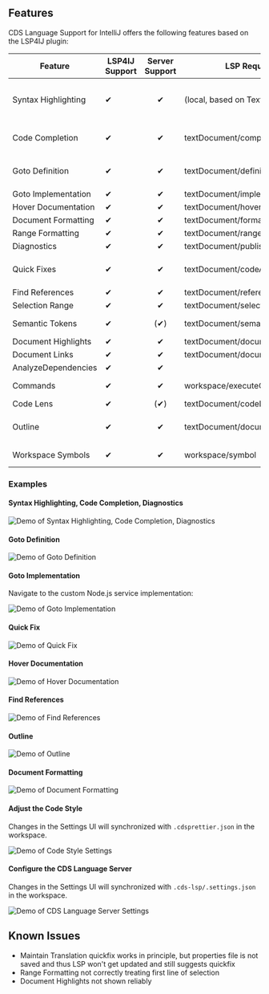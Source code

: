 ## Features

CDS Language Support for IntelliJ offers the following features based on the LSP4IJ plugin:

| Feature             | LSP4IJ Support | Server Support | LSP Request                      | Remarks                                                                                        | Tested Working                |
| ------------------- | -------------- | :------------: | -------------------------------- | ---------------------------------------------------------------------------------------------- | ----------------------------- |
| Syntax Highlighting | ✔              |       ✔        | (local, based on TextMate)       | TM Bundle is automatically registered on plugin installation (and disabled on uninstallation). | ✓                             |
| Code Completion     | ✔              |       ✔        | textDocument/completion          | Completing with global identifiers supported with completionItem/resolve                       | ✓ local, global identifiers   |
| Goto Definition     | ✔              |       ✔        | textDocument/definition          |                                                                                                | ✓ *Go declaration or usages*  |
| Goto Implementation | ✔              |       ✔        | textDocument/implementation      |                                                                                                | ✓                             |
| Hover Documentation | ✔              |       ✔        | textDocument/hover               |                                                                                                | ✓                             |
| Document Formatting | ✔              |       ✔        | textDocument/formatting          |                                                                                                | ✓                             |
| Range Formatting    | ✔              |       ✔        | textDocument/rangeFormatting     | Format selected text ranges                                                                    | ✓                             |
| Diagnostics         | ✔              |       ✔        | textDocument/publishDiagnostics  | Problems (errors, warnings).                                                                   | ✓                             |
| Quick Fixes         | ✔              |       ✔        | textDocument/codeAction          | Only for Diagnostics, no Intention Actions provided by server yet                              | ✓                             |
| Find References     | ✔              |       ✔        | textDocument/references          |                                                                                                | ✓                             |
| Selection Range     | ✔              |       ✔        | textDocument/selectionRange      | Smart selection expansion                                                                      | ❌                            |
| Semantic Tokens     | ✔              |      (✔)       | textDocument/semanticTokens/full | Server supports only textDocument/semanticTokens                                               | n/a                           |
| Document Highlights | ✔              |       ✔        | textDocument/documentHighlight   |                                                                                                | ✓                             |
| Document Links      | ✔              |       ✔        | textDocument/documentLink        |                                                                                                | ✓                             |
| AnalyzeDependencies | ✔              |       ✔        |                                  | Statistics for imported path                                                                   | ✓                             |
| Commands            | ✔              |       ✔        | workspace/executeCommand         |                                                                                                | ✓ (implicitly)                |
| Code Lens           | ✔              |      (✔)       | textDocument/codeLens            | Only used to display statistics                                                                | ✓                             |
| Outline             | ✔              |       ✔        | textDocument/documentSymbol      | both flat and hierarchical (IJ seems to only support hierarchical)                             | ✓ hierarchical                |
| Workspace Symbols   | ✔              |       ✔        | workspace/symbol                 | Workspace-wide symbol search                                                                   | ✓                             |

### Examples

#### Syntax Highlighting, Code Completion, Diagnostics

![Demo of Syntax Highlighting, Code Completion, Diagnostics](../.assets/syntax+completion+diagnostics.png)

#### Goto Definition

![Demo of Goto Definition](../.assets/goto_definition.gif)

#### Goto Implementation

Navigate to the custom Node.js service implementation:

![Demo of Goto Implementation](../.assets/goto_implementation.gif)

#### Quick Fix

![Demo of Quick Fix](../.assets/quick_fix.png)

#### Hover Documentation

![Demo of Hover Documentation](../.assets/hover_documentation.png)

#### Find References

![Demo of Find References](../.assets/find_references.png)

#### Outline

![Demo of Outline](../.assets/outline.png)

#### Document Formatting

![Demo of Document Formatting](../.assets/document_formatting.gif)

#### Adjust the Code Style

Changes in the Settings UI will synchronized with `.cdsprettier.json` in the workspace.

![Demo of Code Style Settings](../.assets/code_style_settings.png)

#### Configure the CDS Language Server

Changes in the Settings UI will synchronized with `.cds-lsp/.settings.json` in the workspace.

![Demo of CDS Language Server Settings](../.assets/cds_language_server_settings.png)

## Known Issues

- Maintain Translation quickfix works in principle, but properties file is not saved and thus LSP won't get updated and
  still suggests quickfix
- Range Formatting not correctly treating first line of selection
- Document Highlights not shown reliably
